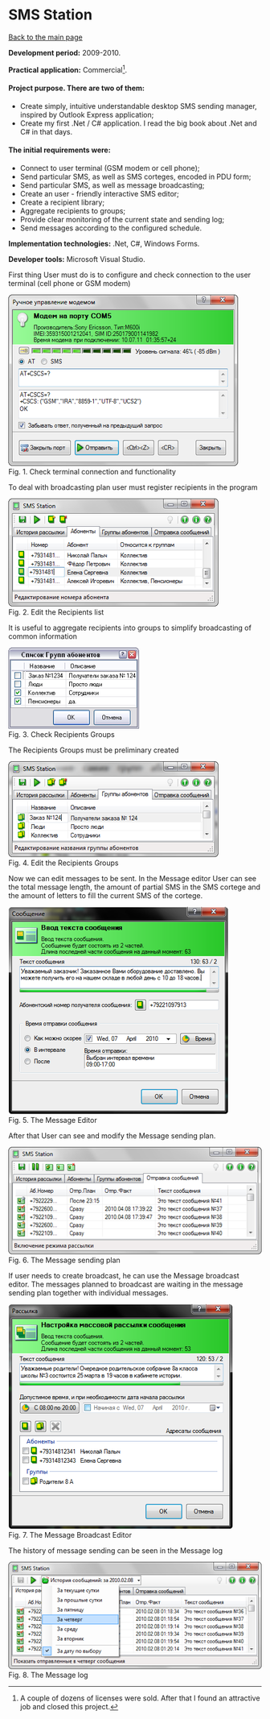# SMS Station

[Back to the main page](../../README.md)

**Development period:** 2009-2010.

**Practical application:** Commercial[^1].

#### Project purpose. There are two of them:
- Create simply, intuitive understandable desktop SMS sending manager, inspired by Outlook Express application;
- Create my first .Net / C# application. I read the big book about .Net and C# in that days.

#### The initial requirements were:
- Connect to user terminal (GSM modem or cell phone);
- Send particular SMS, as well as SMS corteges, encoded in PDU form;
- Send particular SMS, as well as message broadcasting;
- Create an user - friendly interactive SMS editor;
- Create a recipient library;
- Aggregate recipients to groups;
- Provide clear monitoring of the current state and  sending log;
- Send messages according to the configured schedule.

**Implementation technologies:** .Net, C#, Windows Forms.

**Developer tools:** Microsoft Visual Studio.


First thing User must do is to configure and check connection to the user terminal (cell phone or GSM modem)

![Check terminal](Images/Fig_01_Check_Modem.png)<br>
Fig. 1. Check terminal connection and functionality


To deal with broadcasting plan user must register recipients in the program

![Edit the Recipients list](Images/Fig_02_Recipients.png)<br>
Fig. 2. Edit the Recipients list

It is useful to aggregate recipients into groups to simplify broadcasting of common information

![Check Groups](Images/Fig_03_Check_Groups.png)<br>
Fig. 3. Check Recipients Groups

The Recipients Groups must be preliminary created

![Edit the Recipients list](Images/Fig_04_Edit_Groups.png)<br>
Fig. 4. Edit the Recipients Groups





Now we can edit messages to be sent. In the Message editor User can see the total message length,
the amount of partial SMS in the SMS cortege and the amount of letters to fill the current SMS of the cortege.

![Edit a Message](Images/Fig_05_Edit_Message.png)<br>
Fig. 5. The Message Editor


After that User can see and modify the Message sending plan.

![Edit the Recipients list](Images/Fig_06_Sending_Plan.png)<br>
Fig. 6. The Message sending plan


If user needs to create broadcast, he can use the Message broadcast editor.
The messages planned to broadcast are waiting in the message sending plan
together with individual messages.

![Edit a Message Broadcast](Images/Fig_07_Edit_Broadcast.png)<br>
Fig. 7. The Message Broadcast Editor

The history of message sending can be seen in the Message log

![The Message log](Images/Fig_09_Messaging_Log.png)<br>
Fig. 8. The Message log


[^1]: A couple of dozens of licenses were sold. After that I found an attractive job and closed this project.
